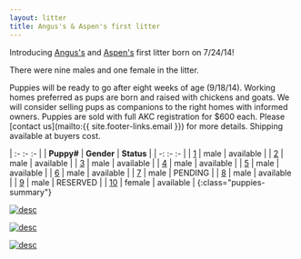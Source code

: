 ```yaml
---
layout: litter
title: Angus's & Aspen's first litter
---
```


Introducing [Angus's](../angus) and
[Aspen's](../aspen) first litter born on 7/24/14!

There were nine males and one female in the litter.

Puppies will be ready to go after eight weeks of age (9/18/14).
Working homes preferred as pups are born and raised with chickens and goats.
We will consider selling pups as companions to the right homes with informed owners.
Puppies are sold with full AKC registration for $600 each.
Please [contact us](mailto:{{ site.footer-links.email }}) for more details.
Shipping available at buyers cost.

| :- :- :- |
| **Puppy#** | **Gender** | **Status** |
| -: :- :- |
| [1](1) | male | available |
| [2](2) | male | available |
| [3](3) | male | available |
| [4](4) | male | available |
| [5](5) | male | available |
| [6](6) | male | available |
| [7](7) | male | PENDING |
| [8](8) | male | available |
| [9](9) | male | RESERVED |
| [10](10) | female | available |
{:class="puppies-summary"}

[![desc](http://farm6.staticflickr.com/5587/14694735559_ef0fa4c3a7_z_d.jpg)](https://www.flickr.com/photos/126812864@N04/14694735559/)

[![desc](http://farm6.staticflickr.com/5590/14881037912_dd4f379c8b_z_d.jpg)](https://www.flickr.com/photos/126812864@N04/14881037912/)

[![desc](http://farm4.staticflickr.com/3897/14881043822_dcfcd98b2d_z_d.jpg)](https://www.flickr.com/photos/126812864@N04/14881043822/)
